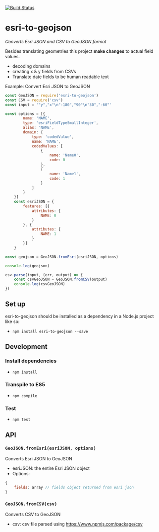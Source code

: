 [![Build Status](https://travis-ci.org/GeoXForm/esri-to-geojson.svg?branch=master)](https://travis-ci.org/GeoXForm/esri-to-geojson)

# esri-to-geojson

*Converts Esri JSON and CSV to GeoJSON format*

Besides translating geometries this project **make changes** to
actual field values.

* decoding domains
* creating x & y fields from CSVs
* Translate date fields to be human readable text


Example: Convert Esri JSON to GeoJSON
```js
const GeoJSON = require('esri-to-geojson')
const CSV = require('csv')
const input = '"y","x"\n"-180","90"\n"30","-60"'

const options = [{
        name: 'NAME',
        type: 'esriFieldTypeSmallInteger',
        alias: 'NAME',
        domain: {
            type: 'codedValue',
            name: 'NAME',
            codedValues: [
                {
                    name: 'Name0',
                    code: 0
                },
                {
                    name: 'Name1',
                    code: 1
                }
            ]
        }
    }]
    const esriJSON = {
        features: [{
            attributes: {
                NAME: 0
            }
        }, {
            attributes: {
                NAME: 1
            }
        }]
    }

const geojson = GeoJSON.fromEsri(esriJSON, options)

console.log(geojson)

csv.parse(input, (err, output) => {
    const csvGeoJSON = GeoJSON.fromCSV(output)
    console.log(csvGeoJSON)
})

```

## Set up

esri-to-geojson should be installed as a dependency in a Node.js project like so:

- `npm install esri-to-geojson --save`


## Development

### Install dependencies
- `npm install`

### Transpile to ES5
- `npm compile`

### Test
- `npm test`


## API
### `GeoJSON.fromEsri(esriJSON, options)`
Converts Esri JSON to GeoJSON
- esriJSON: the entire Esri JSON object
- Options:
``` javascript
{
    fields: array // fields object returned from esri json
}

```

### `GeoJSON.fromCSV(csv)`
Converts CSV to GeoJSON
- csv: csv file parsed using https://www.npmjs.com/package/csv
